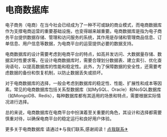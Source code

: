 # 电商数据库

电子商务（电商）在当今社会已经成为了一种不可或缺的商业模式，而电商数据库作为支撑电商运营的重要基础设施，也变得越来越重要。电商数据库是指为电子商务平台提供数据存储、管理和访问服务的系统，其作用是存储和管理商品信息、订单信息、用户信息等数据，为电商平台的运营提供必要的数据支持。

电商数据库的设计需要考虑到电商平台的特点，如高并发访问、大数据量存储、数据实时性要求等。在设计电商数据库时，需要合理划分数据表、建立索引、优化查询语句，以提高数据库的性能和稳定性。此外，为了保障数据的安全性，还需要考虑数据的备份和恢复机制，以防止数据丢失或损坏。

对于电商数据库的选择，一般会考虑到数据库的稳定性、性能、扩展性和成本等因素。常见的电商数据库包括关系型数据库（如MySQL、Oracle）和NoSQL数据库（如MongoDB、Redis），每种数据库都有其适用的场景和特点，需要根据实际情况进行选择。

总的来说，电商数据库在电商平台中扮演着至关重要的角色，其设计和选择都需要慎重对待，以确保电商平台的稳定运行和良好用户体验。

更多关于电商数据库 请通过✈与我们联系,感谢阅读！[点我联系✈](https://vip.G208.com)